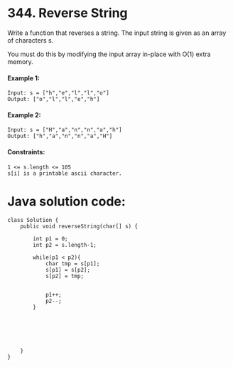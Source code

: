 # 344. Reverse String

Write a function that reverses a string. The input string is given as an array of characters s.

You must do this by modifying the input array in-place with O(1) extra memory.

#### Example 1:
````
Input: s = ["h","e","l","l","o"]
Output: ["o","l","l","e","h"]
````
#### Example 2:
````
Input: s = ["H","a","n","n","a","h"]
Output: ["h","a","n","n","a","H"]
 ````

#### Constraints:
````
1 <= s.length <= 105
s[i] is a printable ascii character.
````
# Java solution code:
````
class Solution {
    public void reverseString(char[] s) { 

        int p1 = 0;
        int p2 = s.length-1;

        while(p1 < p2){
            char tmp = s[p1];
            s[p1] = s[p2];
            s[p2] = tmp;


            p1++;
            p2--;
        }


       

 
       
    }
}
 
````
